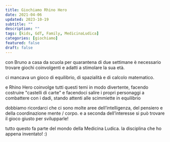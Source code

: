 ```yaml
---
title: Giochiamo Rhino Hero
date: 2021-04-06
updated: 2023-10-19
subtitle: ""
description: ""
tags: [kids, GdT, Family, MedicinaLudica]
categories: [giochiamo]
featured: false
draft: false
---
```


con Bruno a casa da scuola per quarantena di due settimane è necessario trovare giochi coinvolgenti e adatti a stimolare la sua età. 

ci mancava un gioco di equilibrio, di spazialità e di calcolo matematico. 

e Rhino Hero coinvolge tutti questi temi in modo divertente, facendo costruire "castelli di carte" e facendoci salire i propri personaggi a combattere con i dadi, stando attenti alle scimmiette in equilibrio

dobbiamo ricordarci che ci sono molte aree dell’intelligenza, del pensiero e della coordinazione mente / corpo. e a seconda dell’interesse si può trovare il gioco giusto per svilupparle!

tutto questo fa parte del mondo della Medicina Ludica. la disciplina che ho appena inventato! :)

